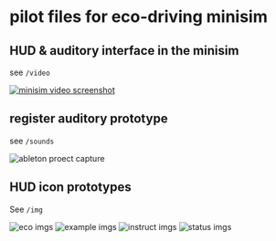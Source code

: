 # pilot files for eco-driving minisim 

## HUD & auditory interface in the minisim

see `/video`

[![minisim video screenshot](https://woodburyshortridge.github.io/registerProj/video/Capture.PNG)](https://woodburyshortridge.github.io/registerProj/video/ecoDriving.mp4)

## register auditory prototype

see `/sounds`

![ableton proect capture](https://woodburyshortridge.github.io/registerProj/sounds/Capture.PNG)

## HUD icon prototypes

See `/img`

![eco imgs](https://woodburyshortridge.github.io/registerProj/img/Eco.png)
![example imgs](https://woodburyshortridge.github.io/registerProj/img/example.png)
![instruct imgs](https://woodburyshortridge.github.io/registerProj/img/instruct.png)
![status imgs](https://woodburyshortridge.github.io/registerProj/img/status.png)
